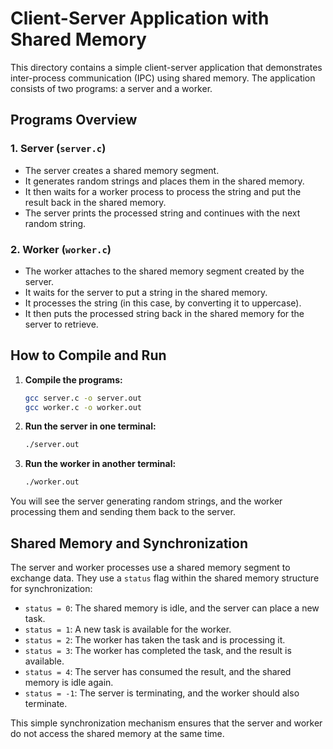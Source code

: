 # Client-Server Application with Shared Memory

This directory contains a simple client-server application that demonstrates inter-process communication (IPC) using shared memory. The application consists of two programs: a server and a worker.

## Programs Overview

### 1. Server (`server.c`)
- The server creates a shared memory segment.
- It generates random strings and places them in the shared memory.
- It then waits for a worker process to process the string and put the result back in the shared memory.
- The server prints the processed string and continues with the next random string.

### 2. Worker (`worker.c`)
- The worker attaches to the shared memory segment created by the server.
- It waits for the server to put a string in the shared memory.
- It processes the string (in this case, by converting it to uppercase).
- It then puts the processed string back in the shared memory for the server to retrieve.

## How to Compile and Run

1.  **Compile the programs:**

    ```bash
    gcc server.c -o server.out
    gcc worker.c -o worker.out
    ```

2.  **Run the server in one terminal:**

    ```bash
    ./server.out
    ```

3.  **Run the worker in another terminal:**

    ```bash
    ./worker.out
    ```

You will see the server generating random strings, and the worker processing them and sending them back to the server.

## Shared Memory and Synchronization

The server and worker processes use a shared memory segment to exchange data. They use a `status` flag within the shared memory structure for synchronization:

-   `status = 0`: The shared memory is idle, and the server can place a new task.
-   `status = 1`: A new task is available for the worker.
-   `status = 2`: The worker has taken the task and is processing it.
-   `status = 3`: The worker has completed the task, and the result is available.
-   `status = 4`: The server has consumed the result, and the shared memory is idle again.
-   `status = -1`: The server is terminating, and the worker should also terminate.

This simple synchronization mechanism ensures that the server and worker do not access the shared memory at the same time.
